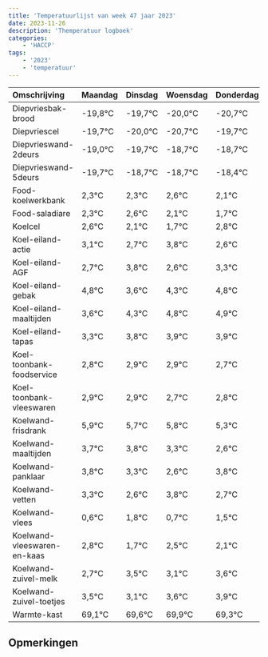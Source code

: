 ```yaml
---
title: 'Temperatuurlijst van week 47 jaar 2023'
date: 2023-11-26
description: 'Themperatuur logboek'
categories:
    - 'HACCP'
tags:
    - '2023'
    - 'temperatuur'
---
```

|Omschrijving|Maandag|Dinsdag|Woensdag|Donderdag|Vrijdag|Zaterdag|Zondag|
|:---|:---|:---|:---|:---|:---|:---|:---|
|Diepvriesbak-brood|-19,8°C|-19,7°C|-20,0°C|-20,7°C|-19,7°C|-19,7°C|-19,4°C|
|Diepvriescel|-19,7°C|-20,0°C|-20,7°C|-19,7°C|-19,7°C|-19,4°C|-19,9°C|
|Diepvrieswand-2deurs|-19,0°C|-19,7°C|-18,7°C|-18,7°C|-18,4°C|-18,9°C|-19,3°C|
|Diepvrieswand-5deurs|-19,7°C|-18,7°C|-18,7°C|-18,4°C|-18,9°C|-19,3°C|-18,2°C|
|Food-koelwerkbank|2,3°C|2,3°C|2,6°C|2,1°C|1,7°C|2,8°C|1,6°C|
|Food-saladiare|2,3°C|2,6°C|2,1°C|1,7°C|2,8°C|1,6°C|2,3°C|
|Koelcel|2,6°C|2,1°C|1,7°C|2,8°C|1,6°C|2,3°C|2,8°C|
|Koel-eiland-actie|3,1°C|2,7°C|3,8°C|2,6°C|3,3°C|3,8°C|3,9°C|
|Koel-eiland-AGF|2,7°C|3,8°C|2,6°C|3,3°C|3,8°C|3,9°C|3,9°C|
|Koel-eiland-gebak|4,8°C|3,6°C|4,3°C|4,8°C|4,9°C|4,9°C|4,7°C|
|Koel-eiland-maaltijden|3,6°C|4,3°C|4,8°C|4,9°C|4,9°C|4,7°C|4,8°C|
|Koel-eiland-tapas|3,3°C|3,8°C|3,9°C|3,9°C|3,7°C|3,8°C|3,3°C|
|Koel-toonbank-foodservice|2,8°C|2,9°C|2,9°C|2,7°C|2,8°C|2,3°C|1,6°C|
|Koel-toonbank-vleeswaren|2,9°C|2,9°C|2,7°C|2,8°C|2,3°C|1,6°C|2,8°C|
|Koelwand-frisdrank|5,9°C|5,7°C|5,8°C|5,3°C|4,6°C|5,8°C|4,7°C|
|Koelwand-maaltijden|3,7°C|3,8°C|3,3°C|2,6°C|3,8°C|2,7°C|3,5°C|
|Koelwand-panklaar|3,8°C|3,3°C|2,6°C|3,8°C|2,7°C|3,5°C|3,1°C|
|Koelwand-vetten|3,3°C|2,6°C|3,8°C|2,7°C|3,5°C|3,1°C|3,6°C|
|Koelwand-vlees|0,6°C|1,8°C|0,7°C|1,5°C|1,1°C|1,6°C|1,9°C|
|Koelwand-vleeswaren-en-kaas|2,8°C|1,7°C|2,5°C|2,1°C|2,6°C|2,9°C|2,3°C|
|Koelwand-zuivel-melk|2,7°C|3,5°C|3,1°C|3,6°C|3,9°C|3,3°C|3,3°C|
|Koelwand-zuivel-toetjes|3,5°C|3,1°C|3,6°C|3,9°C|3,3°C|3,3°C|3,1°C|
|Warmte-kast|69,1°C|69,6°C|69,9°C|69,3°C|69,3°C|69,1°C|68,3°C|

## Opmerkingen


